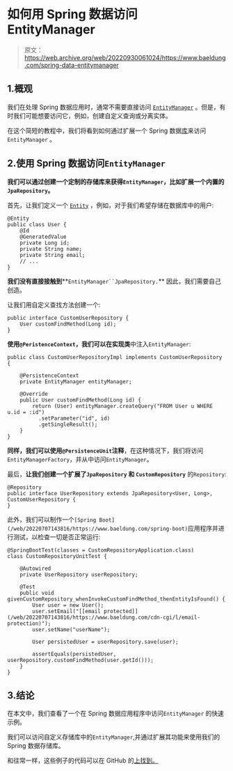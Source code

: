 # 如何用 Spring 数据访问 EntityManager

> 原文：<https://web.archive.org/web/20220930061024/https://www.baeldung.com/spring-data-entitymanager>

## 1.概观

我们在处理 Spring 数据应用时，通常不需要直接访问 [`EntityManager`](/web/20220707143816/https://www.baeldung.com/hibernate-entitymanager) 。但是，有时我们可能想要访问它，例如，创建自定义查询或分离实体。

在这个简短的教程中，我们将看到如何通过扩展一个 Spring 数据[库](/web/20220707143816/https://www.baeldung.com/spring-data-repositories)来访问`EntityManager` 。

## 2.使用 Spring 数据访问`EntityManager`

**我们可以通过创建一个定制的存储库来获得`EntityManager`，比如扩展一个内置的`JpaRepository`。**

首先，让我们定义一个 [`Entity`](/web/20220707143816/https://www.baeldung.com/jpa-entities) ，例如，对于我们希望存储在数据库中的用户:

```
@Entity
public class User {
    @Id
    @GeneratedValue
    private Long id;
    private String name;
    private String email;
    // ...
}
```

**我们没有直接接触到****`EntityManager``JpaRepository.`** 因此，我们需要自己创造。

让我们用自定义查找方法创建一个:

```
public interface CustomUserRepository {
    User customFindMethod(Long id);
}
```

**使用`@PeristenceContext`，我们可以在实现类**中注入`EntityManager`:

```
public class CustomUserRepositoryImpl implements CustomUserRepository {

    @PersistenceContext
    private EntityManager entityManager;

    @Override
    public User customFindMethod(Long id) {
        return (User) entityManager.createQuery("FROM User u WHERE u.id = :id")
          .setParameter("id", id)
          .getSingleResult();
    }
}
```

**同样，我们可以使用`@PersistenceUnit`注释**，在这种情况下，我们将访问`EntityManagerFactory`，并从中访问`EntityManager`。

最后，**让我们创建一个扩展了`JpaRepository` 和 `CustomRepository`** 的`Repository`:

```
@Repository
public interface UserRepository extends JpaRepository<User, Long>, CustomUserRepository {
}
```

此外，我们可以制作一个`[Spring Boot](/web/20220707143816/https://www.baeldung.com/spring-boot)`应用程序并进行测试，以检查一切是否正常运行:

```
@SpringBootTest(classes = CustomRepositoryApplication.class)
class CustomRepositoryUnitTest {

    @Autowired
    private UserRepository userRepository;

    @Test
    public void givenCustomRepository_whenInvokeCustomFindMethod_thenEntityIsFound() {
        User user = new User();
        user.setEmail("[[email protected]](/web/20220707143816/https://www.baeldung.com/cdn-cgi/l/email-protection)");
        user.setName("userName");

        User persistedUser = userRepository.save(user);

        assertEquals(persistedUser, userRepository.customFindMethod(user.getId()));
    }
}
```

## 3.结论

在本文中，我们查看了一个在 Spring 数据应用程序中访问`EntityManager` 的快速示例。

我们可以访问自定义存储库中的`EntityManager`,并通过扩展其功能来使用我们的 Spring 数据存储库。

和往常一样，这些例子的代码可以在 GitHub 的[上找到。](https://web.archive.org/web/20220707143816/https://github.com/eugenp/tutorials/tree/master/persistence-modules/spring-data-jpa-repo-2)